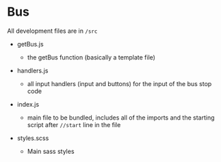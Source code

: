 # Bus

All development files are in `/src`
-   getBus.js
    -   the getBus function (basically a template file)

-   handlers.js
    -   all input handlers (input and buttons) for the input of the bus stop code

-   index.js
    -   main file to be bundled, includes all of the imports and the starting script after `//start` line in the file

-   styles.scss
    -   Main sass styles